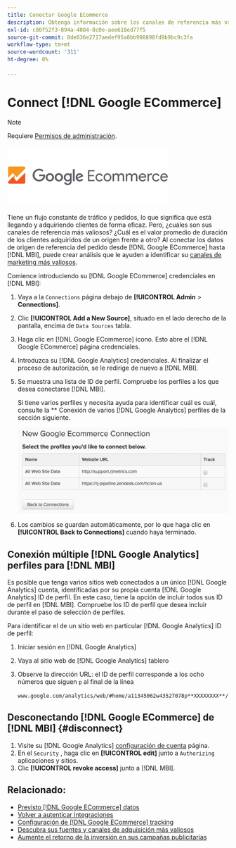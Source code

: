 ```yaml
---
title: Conectar Google ECommerce
description: Obtenga información sobre los canales de referencia más valorados.
exl-id: c80f52f3-894a-4084-8c0e-aee618ed77f5
source-git-commit: 8de036e2717aedef95a8bb908898fd9b9bc9c3fa
workflow-type: tm+mt
source-wordcount: '311'
ht-degree: 0%

---
```


# Connect [!DNL Google ECommerce]

>[!NOTE]
>
>Requiere [Permisos de administración](../../../administrator/user-management/user-management.md).

![](../../../assets/google-ecommerce-logo.png)

Tiene un flujo constante de tráfico y pedidos, lo que significa que está llegando y adquiriendo clientes de forma eficaz. Pero, ¿cuáles son sus canales de referencia más valiosos? ¿Cuál es el valor promedio de duración de los clientes adquiridos de un origen frente a otro? Al conectar los datos de origen de referencia del pedido desde [!DNL Google ECommerce] hasta [!DNL MBI], puede crear análisis que le ayuden a identificar su [canales de marketing más valiosos](../../../data-analyst/analysis/most-value-source-channel.md).

Comience introduciendo su [!DNL Google ECommerce] credenciales en [!DNL MBI]:

1. Vaya a la `Connections` página debajo de **[!UICONTROL Admin** > **Connections]**.
1. Clic **[!UICONTROL Add a New Source]**, situado en el lado derecho de la pantalla, encima de `Data Sources` tabla.
1. Haga clic en [!DNL Google ECommerce] icono. Esto abre el [!DNL Google ECommerce] página credenciales.
1. Introduzca su [!DNL Google Analytics] credenciales. Al finalizar el proceso de autorización, se le redirige de nuevo a [!DNL MBI].
1. Se muestra una lista de ID de perfil. Compruebe los perfiles a los que desea conectarse [!DNL MBI].

   Si tiene varios perfiles y necesita ayuda para identificar cuál es cuál, consulte la ** Conexión de varios [!DNL Google Analytics] perfiles de la sección siguiente.

   ![](../../../assets/conn-mult-ga-profiles.png)<!--{: width="500"}-->

1. Los cambios se guardan automáticamente, por lo que haga clic en **[!UICONTROL Back to Connections]** cuando haya terminado.

## Conexión múltiple [!DNL Google Analytics] perfiles para [!DNL MBI]

Es posible que tenga varios sitios web conectados a un único [!DNL Google Analytics] cuenta, identificadas por su propia cuenta [!DNL Google Analytics] ID de perfil. En este caso, tiene la opción de incluir todos sus ID de perfil en [!DNL MBI]. Compruebe los ID de perfil que desea incluir durante el paso de selección de perfiles.

Para identificar el de un sitio web en particular [!DNL Google Analytics] ID de perfil:

1. Iniciar sesión en [!DNL Google Analytics]
1. Vaya al sitio web de [!DNL Google Analytics] tablero
1. Observe la dirección URL: el ID de perfil corresponde a los ocho números que siguen `p` al final de la línea

   `www.google.com/analytics/web/#home/a11345062w43527078p**XXXXXXXX**/`

## Desconectando [!DNL Google ECommerce] de [!DNL MBI] {#disconnect}

1. Visite su [!DNL Google Analytics] [configuración de cuenta](https://www.google.com/account/about/?hl=en) página.
1. En el `Security` , haga clic en **[!UICONTROL edit]** junto a `Authorizing` aplicaciones y sitios.
1. Clic **[!UICONTROL revoke access]** junto a [!DNL MBI].

## Relacionado:

* [Previsto [!DNL Google ECommerce] datos](../integrations/google-ecommerce-data.md)
* [Volver a autenticar integraciones](https://experienceleague.adobe.com/docs/commerce-knowledge-base/kb/how-to/mbi-reauthenticating-integrations.html?lang=en)
* [Configuración de [!DNL Google ECommerce] tracking](https://support.google.com/analytics/answer/1009612?hl=en)
* [Descubra sus fuentes y canales de adquisición más valiosos](../../analysis/most-value-source-channel.md)
* [Aumente el retorno de la inversión en sus campañas publicitarias](../../analysis/roi-ad-camp.md)
